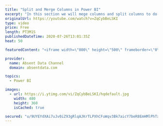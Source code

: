 ```yaml
---
title: "Split and Merge Columns in Power BI"
excerpt: "In this section we will mege columns and split columns to do a depper level of analysis"
originalUrl: https://youtube.com/watch?v=ZqCybBeLSKI
type: video
price: Free
length: PT3M1S
publishedDateTime: 2020-07-26T13:01:35Z
heat: 50

featuredContent: "<iframe width=\"800\" height=\"500\" frameborder=\"0\" src=\"https://www.youtube.com/embed/ZqCybBeLSKI\" allow=\"accelerometer; autoplay; encrypted-media; gyroscope; picture-in-picture\" allowfullscreen></iframe>"

provider:
  name: Absent Data Channel
  domain: absentdata.com

topics:
  - Power BI

images:
  - url: https://i.ytimg.com/vi/ZqCybBeLSKI/hqdefault.jpg
    width: 480
    height: 360
    isCached: true

secured: "u/9UYEYdXAi7uJv0iZ93gRlqAJKrTLPXhCFuWqv3Bk7aicY7beR8EmHMlPhTx+G809rdDFZ/tbSkixF923j0qLFJoKa4CdALPxUvvn2nEAXnXUaOb0e265fvGVo1WlRTrz7DoqSl/ZRoxxk+YdnN1UgXCfqtaBMTIOH6MSl0X011m9AwBkrnopTjbJ5j5NI2p+LfSYaVZ9ytUWBiTzyk8Dx5r8E2nNRHdj1W0LfVJeltFyIATUjOOtKd6aMXc+6p4zpGmax5gBhD0R0thTeKDjXx35hV2aXA4ZPDtduG0OMUF9xXGbAW97rTPHrMIOUeKXcxxA6cD5d8Krm5saQzPW1X8qhUyeIMr+u8KZKHtI7R0utp7XOOJbwS0nZDew5tAYzhet7m9bjG44ewfV2uoJ8dWcLOavUEviHNNwsk4jg=;vnlvVpwthl9l63/JD/kXcg=="
---
```


